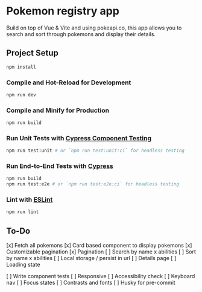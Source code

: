 
# Pokemon registry app
Build on top of Vue & Vite and using pokeapi.co, this app allows you to search and sort through pokemons and display their details. 




## Project Setup

```sh
npm install
```

### Compile and Hot-Reload for Development

```sh
npm run dev
```

### Compile and Minify for Production

```sh
npm run build
```

### Run Unit Tests with [Cypress Component Testing](https://docs.cypress.io/guides/component-testing/introduction)

```sh
npm run test:unit # or `npm run test:unit:ci` for headless testing
```

### Run End-to-End Tests with [Cypress](https://www.cypress.io/)

```sh
npm run build
npm run test:e2e # or `npm run test:e2e:ci` for headless testing
```

### Lint with [ESLint](https://eslint.org/)

```sh
npm run lint
```


## To-Do
[x] Fetch all pokemons
[x] Card based component to display pokemons
[x] Customizable pagination 
[x] Pagination
[ ] Search by name x abilities
[ ] Sort by name x abilities
[ ] Local storage / persist in url
[ ] Details page 
[ ] Loading state

[ ] Write component tests
[ ] Responsive
[ ] Accessibility check
	[ ] Keyboard nav
	[ ] Focus states
	[ ] Contrasts and fonts
[ ] Husky for pre-commit 

 